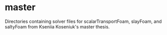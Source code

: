 # master

Directories containing solver files for scalarTransportFoam, slayFoam, and saltyFoam from Kseniia Koseniuk's master thesis.
